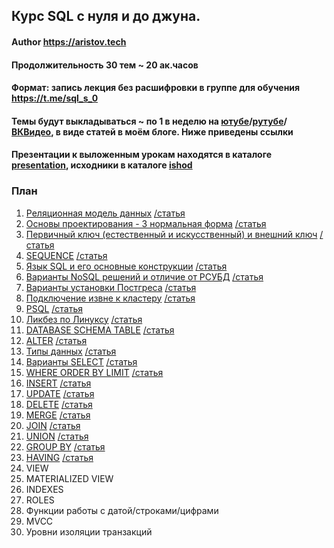 ## Курс SQL с нуля и до джуна.
#### Author https://aristov.tech
#### Продолжительность 30 тем ~ 20 ак.часов
#### Формат: запись лекция без расшифровки в группе для обучения https://t.me/sql_s_0 
#### Темы будут выкладываться ~ по 1 в неделю на [ютубе](https://www.youtube.com/@aristovtech)/[рутубе](https://rutube.ru/channel/35256873/)/[ВКВидео](https://vk.com/video/@public212716752), в виде статей в моём блоге. Ниже приведены ссылки
#### Презентации к выложенным урокам находятся в каталоге [presentation](https://github.com/aeuge/aristov_tech/tree/main/00%20SQL%20s%200/presentation), исходники в каталоге [ishod](https://github.com/aeuge/aristov_tech/tree/main/00%20SQL%20s%200/ishod)

### План
01. [Реляционная модель данных](https://youtu.be/3EZIKII6SKg) [/статья](https://aristov.tech/blog/relational-model/)
02. [Основы проектирования - 3 нормальная форма](https://youtu.be/H9z4LHy7Rp4) [/статья](https://aristov.tech/blog/normalnye-formy-proektirovanie/)
03. [Первичный ключ (естественный и искусственный) и внешний ключ](https://youtu.be/sDRJOdYVn6M) [/статья](https://aristov.tech/blog/pervichnyj-i-vneshnij-klyuchi-postgresql/)
04. [SEQUENCE](https://youtu.be/WKsxn5vJHag) [/статья](https://aristov.tech/blog/sequence-postgresql/)
05. [Язык SQL и его основные конструкции](https://youtu.be/AVfTJXLBLLw) [/статья](https://aristov.tech/blog/osnovy-postgresql/)
06. [Варианты NoSQL решений и отличие от РСУБД](https://youtu.be/emJ8orM55cM) [/статья](https://aristov.tech/blog/sql-vs-nosql/)
07. [Варианты установки Постгреса](https://youtu.be/7-nKt5tmNxo) [/статья](https://aristov.tech/blog/ustanovka-postgresql/)
08. [Подключение извне к кластеру](https://youtu.be/v022fqqSpa4) [/статья](https://aristov.tech/blog/podklyuchenie-k-klasteru/)
09. [PSQL](https://youtu.be/_dnSSVttkb8) [/статья](https://aristov.tech/blog/psql-i-gui/)
10. [Ликбез по Линуксу](https://youtu.be/BlGbPbfqK0I) [/статья](https://aristov.tech/blog/likbez-po-linux/)
11. [DATABASE SCHEMA TABLE](https://youtu.be/2LesM4BION4) [/статья](https://aristov.tech/blog/database-scheme-table-postgresql/)
12. [ALTER](https://youtu.be/FV1pKjqYTgc) [/статья](https://aristov.tech/blog/alter-drop-postgresql/)
13. [Типы данных](https://youtu.be/r6JhBFXoEOE) [/статья](https://aristov.tech/blog/tipy-dannyh-postgresql/)
14. [Варианты SELECT](https://youtu.be/zjiye4UGl9w) [/статья](https://aristov.tech/blog/select-v-postgresql/)
15. [WHERE ORDER BY LIMIT](https://youtu.be/dZENrioANIc) [/статья](https://aristov.tech/blog/where-v-postgresql/)
16. [INSERT](https://youtu.be/3eO99vZh8vg) [/статья](https://aristov.tech/blog/insert-v-postgresql/)
17. [UPDATE](https://youtu.be/s8BSgocTTYg) [/статья](https://aristov.tech/blog/update-v-postgresql/)
18. [DELETE](https://youtu.be/sLYhbX32N1I) [/статья](https://aristov.tech/blog/delete-v-postgresql/)
19. [MERGE](https://youtu.be/O4wmm9t3kmU) [/статья](https://aristov.tech/blog/merge-v-postgresql/)
20. [JOIN](https://youtu.be/BuhE6acOtek) [/статья](https://aristov.tech/blog/join-v-postgresql/)
21. [UNION](https://youtu.be/MZoEpPYYZAQ) [/статья](https://aristov.tech/blog/mnozhestva-v-postgresql/)
22. [GROUP BY](https://youtu.be/ADl4ezH9Tkg) [/статья](https://aristov.tech/blog/group-by-v-postgresql/)
23. [HAVING](https://youtu.be/U591EZV79G4) [/статья](https://aristov.tech/blog/having-v-postgresql/)
24. VIEW
25. MATERIALIZED VIEW
26. INDEXES
27. ROLES
28. Функции работы с датой/строками/цифрами
29. MVCC
30. Уровни изоляции транзакций

